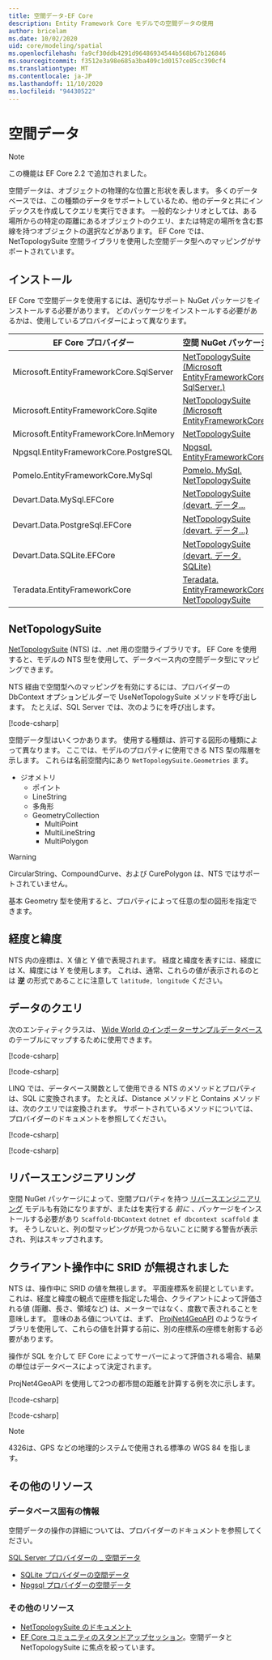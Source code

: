 ```yaml
---
title: 空間データ-EF Core
description: Entity Framework Core モデルでの空間データの使用
author: bricelam
ms.date: 10/02/2020
uid: core/modeling/spatial
ms.openlocfilehash: fa9cf30ddb4291d96486934544b568b67b126846
ms.sourcegitcommit: f3512e3a98e685a3ba409c1d0157ce85cc390cf4
ms.translationtype: MT
ms.contentlocale: ja-JP
ms.lasthandoff: 11/10/2020
ms.locfileid: "94430522"
---
```

# <a name="spatial-data"></a>空間データ

> [!NOTE]
> この機能は EF Core 2.2 で追加されました。

空間データは、オブジェクトの物理的な位置と形状を表します。 多くのデータベースでは、この種類のデータをサポートしているため、他のデータと共にインデックスを作成してクエリを実行できます。 一般的なシナリオとしては、ある場所からの特定の距離にあるオブジェクトのクエリ、または特定の場所を含む罫線を持つオブジェクトの選択などがあります。 EF Core では、NetTopologySuite 空間ライブラリを使用した空間データ型へのマッピングがサポートされています。

## <a name="installing"></a>インストール

EF Core で空間データを使用するには、適切なサポート NuGet パッケージをインストールする必要があります。 どのパッケージをインストールする必要があるかは、使用しているプロバイダーによって異なります。

EF Core プロバイダー                        | 空間 NuGet パッケージ
--------------------------------------- | ---------------------
Microsoft.EntityFrameworkCore.SqlServer | [NetTopologySuite (Microsoft EntityFrameworkCore. SqlServer.)](https://www.nuget.org/packages/Microsoft.EntityFrameworkCore.SqlServer.NetTopologySuite)
Microsoft.EntityFrameworkCore.Sqlite    | [NetTopologySuite (Microsoft EntityFrameworkCore)](https://www.nuget.org/packages/Microsoft.EntityFrameworkCore.Sqlite.NetTopologySuite)
Microsoft.EntityFrameworkCore.InMemory  | [NetTopologySuite](https://www.nuget.org/packages/NetTopologySuite)
Npgsql.EntityFrameworkCore.PostgreSQL   | [Npgsql. EntityFrameworkCore](https://www.nuget.org/packages/Npgsql.EntityFrameworkCore.PostgreSQL.NetTopologySuite)
Pomelo.EntityFrameworkCore.MySql        | [Pomelo. MySql. NetTopologySuite](https://www.nuget.org/packages/Pomelo.EntityFrameworkCore.MySql.NetTopologySuite)
Devart.Data.MySql.EFCore                | [NetTopologySuite (devart. データ...](https://www.nuget.org/packages/Devart.Data.MySql.EFCore.NetTopologySuite)
Devart.Data.PostgreSql.EFCore           | [NetTopologySuite (devart. データ...)](https://www.nuget.org/packages/Devart.Data.PostgreSql.EFCore.NetTopologySuite)
Devart.Data.SQLite.EFCore               | [NetTopologySuite (devart. データ. SQLite)](https://www.nuget.org/packages/Devart.Data.SQLite.EFCore.NetTopologySuite)
Teradata.EntityFrameworkCore            | [Teradata. EntityFrameworkCore. NetTopologySuite](https://www.nuget.org/packages/Teradata.EntityFrameworkCore.NetTopologySuite)

## <a name="nettopologysuite"></a>NetTopologySuite

[NetTopologySuite](https://nettopologysuite.github.io/NetTopologySuite/) (NTS) は、.net 用の空間ライブラリです。 EF Core を使用すると、モデルの NTS 型を使用して、データベース内の空間データ型にマッピングできます。

NTS 経由で空間型へのマッピングを有効にするには、プロバイダーの DbContext オプションビルダーで UseNetTopologySuite メソッドを呼び出します。 たとえば、SQL Server では、次のようにを呼び出します。

[!code-csharp[](../../../samples/core/Spatial/SqlServer/Models/WideWorldImportersContext.cs?name=snippet_UseNetTopologySuite)]

空間データ型はいくつかあります。 使用する種類は、許可する図形の種類によって異なります。 ここでは、モデルのプロパティに使用できる NTS 型の階層を示します。 これらは名前空間内にあり `NetTopologySuite.Geometries` ます。

* ジオメトリ
  * ポイント
  * LineString
  * 多角形
  * GeometryCollection
    * MultiPoint
    * MultiLineString
    * MultiPolygon

> [!WARNING]
> CircularString、CompoundCurve、および CurePolygon は、NTS ではサポートされていません。

基本 Geometry 型を使用すると、プロパティによって任意の型の図形を指定できます。

## <a name="longitude-and-latitude"></a>経度と緯度

NTS 内の座標は、X 値と Y 値で表現されます。 経度と緯度を表すには、経度には X、緯度には Y を使用します。 これは、通常、これらの値が表示されるのとは **逆** の形式であることに注意して `latitude, longitude` ください。

## <a name="querying-data"></a>データのクエリ

次のエンティティクラスは、 [Wide World のインポーターサンプルデータベース](https://go.microsoft.com/fwlink/?LinkID=800630)のテーブルにマップするために使用できます。

[!code-csharp[](../../../samples/core/Spatial/SqlServer/Models/City.cs?name=snippet_City)]

[!code-csharp[](../../../samples/core/Spatial/SqlServer/Models/Country.cs?name=snippet_Country)]

LINQ では、データベース関数として使用できる NTS のメソッドとプロパティは、SQL に変換されます。 たとえば、Distance メソッドと Contains メソッドは、次のクエリでは変換されます。 サポートされているメソッドについては、プロバイダーのドキュメントを参照してください。

[!code-csharp[](../../../samples/core/Spatial/SqlServer/Program.cs?name=snippet_Distance)]

[!code-csharp[](../../../samples/core/Spatial/SqlServer/Program.cs?name=snippet_Contains)]

## <a name="reverse-engineering"></a>リバースエンジニアリング

空間 NuGet パッケージによって、空間プロパティを持つ [リバースエンジニアリング](xref:core/managing-schemas/scaffolding) モデルも有効になりますが、またはを実行する *_前に_* 、パッケージをインストールする必要があり `Scaffold-DbContext` `dotnet ef dbcontext scaffold` ます。 そうしないと、列の型マッピングが見つからないことに関する警告が表示され、列はスキップされます。

## <a name="srid-ignored-during-client-operations"></a>クライアント操作中に SRID が無視されました

NTS は、操作中に SRID の値を無視します。 平面座標系を前提としています。 これは、経度と緯度の観点で座標を指定した場合、クライアントによって評価される値 (距離、長さ、領域など) は、メーターではなく、度数で表されることを意味します。 意味のある値については、まず、 [ProjNet4GeoAPI](https://github.com/NetTopologySuite/ProjNet4GeoAPI) のようなライブラリを使用して、これらの値を計算する前に、別の座標系の座標を射影する必要があります。

操作が SQL を介して EF Core によってサーバーによって評価される場合、結果の単位はデータベースによって決定されます。

ProjNet4GeoAPI を使用して2つの都市間の距離を計算する例を次に示します。

[!code-csharp[](../../../samples/core/Spatial/Projections/GeometryExtensions.cs?name=snippet_GeometryExtensions)]

[!code-csharp[](../../../samples/core/Spatial/Projections/Program.cs?name=snippet_ProjectTo)]

> [!NOTE]
> 4326は、GPS などの地理的システムで使用される標準の WGS 84 を指します。

## <a name="additional-resources"></a>その他のリソース

### <a name="database-specific-information"></a>データベース固有の情報

空間データの操作の詳細については、プロバイダーのドキュメントを参照してください。

[SQL Server プロバイダーの _ 空間データ](xref:core/providers/sql-server/spatial)
* [SQLite プロバイダーの空間データ](xref:core/providers/sqlite/spatial)
* [Npgsql プロバイダーの空間データ](https://www.npgsql.org/efcore/mapping/nts.html)

### <a name="other-resources"></a>その他のリソース

* [NetTopologySuite のドキュメント](https://nettopologysuite.github.io/NetTopologySuite/)
* [EF Core コミュニティのスタンドアップセッション](https://www.youtube.com/watch?v=IHslY5rrxD0&list=PLdo4fOcmZ0oX-DBuRG4u58ZTAJgBAeQ-t&index=15)。空間データと NetTopologySuite に焦点を絞っています。

